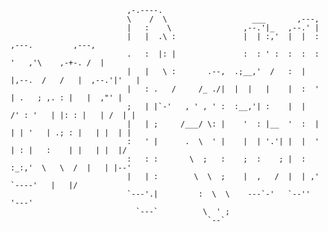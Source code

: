                               ,-.----.                                                                
                              \    /  \                   ___       ,---,                             
                              |   :    \                ,--.'|_   ,--.' |                             
                              |   |  .\ :               |  | :,'  |  |  :        ,---.         ,---,     
                              .   :  |: |               :  : ' :  :  :  :       '   ,'\    ,-+-. /  | 
                              |   |   \ :       .--,  .;__,'  /   :  |  |,--.  /   /   |  ,--.'|'   | 
                              |   : .   /     /_ ./|  |  |   |    |  :  '   | .   ; ,. : |   |  ,"' | 
                              ;   | |`-'   , ' , ' :  :__,'| :    |  |   /' : '   | |: : |   | /  | | 
                              |   | ;     /___/ \: |    '  : |__  '  :  | | | '   | .; : |   | |  | | 
                              :   ' |      .  \  ' |    |  | '.'| |  |  ' | : |   :    | |   | |  |/   
                              :   : :       \  ;   :    ;  :    ; |  :  :_:,'  \   \  /  |   | |--'   
                              |   | :        \  \  ;    |  ,   /  |  | ,'       `----'   |   |/       
                              `---'.|         :  \  \    ---`-'   `--''                  '---'        
                                `---`          \  ' ;                                                   
                                                `--`                                                  
